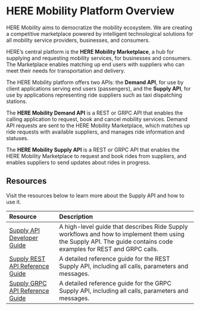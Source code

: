 # HERE Mobility Platform Overview #

HERE Mobility aims to democratize the mobility ecosystem. We are creating a competitive marketplace powered by intelligent technological solutions for all mobility service providers, businesses, and consumers.

HERE’s central platform is the **HERE Mobility Marketplace**, a hub for supplying and requesting mobility services, for businesses and consumers. The Marketplace enables matching up end users with suppliers who can meet their needs for transportation and delivery.

The HERE Mobility platform offers two APIs: the **Demand API**, for use by client applications serving end users (passengers), and the **Supply API**, for use by applications representing ride suppliers such as taxi dispatching stations.

The **HERE Mobility Demand API** is a REST or GRPC API that enables the calling application to request, book and cancel mobility services. Demand API requests are sent to the HERE Mobility Marketplace, which matches up ride requests with available suppliers, and manages ride information and statuses.

The **HERE Mobility Supply API** is a REST or GRPC API that enables the HERE Mobility Marketplace to request and book rides from suppliers, and enables suppliers to send updates about rides in progress.

## Resources ##

Visit the resources below to learn more about the Supply API and how to use it.

Resource | Description
:--------|:------------
[Supply API Developer Guide](https://github.com/Developers-Here-Mobility/HERE-Mobility-Supply-API-Developer-Guide) | A high-level guide that describes Ride Supply workflows and how to implement them using the Supply API. The guide contains code examples for REST and GRPC calls.
[Supply REST API Reference Guide](https://github.com/Developers-Here-Mobility/Here-Mobility-Supply-API-REST) | A detailed reference guide for the REST Supply API, including all calls, parameters and messages.
[Supply GRPC API Reference Guide](https://github.com/Developers-Here-Mobility/Here-Mobility-Supply-API) | A detailed reference guide for the GRPC Supply API, including all calls, parameters and messages.
